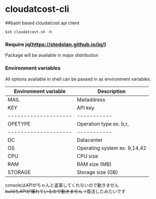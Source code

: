 # cloudatcost-cli
##bash based cloudatcost api client

    $sh cloudatcost.sh -h

### Require jq(https://stedolan.github.io/jq/)  
Package will be available in major distribution

### Environment variables  
All options available in shell can be passed in as environment variables.

Environment variable | Description
-------------------- | -----------
MAIL                 | Mailaddress
KEY                  | API key
-------------------- | -----------
OPETYPE              | Operation type ex. b,r,
-------------------- | -----------
DC                   | Datacenter
OS                   | Operating system ex. 9,14,42
CPU                  | CPU size
RAM                  | RAM size (MB)
STORAGE              | Storage size (GB)

consoleはAPIがちゃんと返事してくれないので動きません  
~~buildもAPIが壊れているので動きません~~→復活したみたいです
